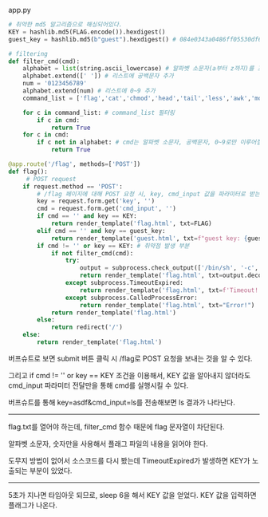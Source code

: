 app.py

```python
# 취약한 md5 알고리즘으로 해싱되어있다.
KEY = hashlib.md5(FLAG.encode()).hexdigest()
guest_key = hashlib.md5(b"guest").hexdigest() # 084e0343a0486ff05530df6c705c8bb4

# filtering
def filter_cmd(cmd):
    alphabet = list(string.ascii_lowercase) # 알파벳 소문자(a부터 z까지)를 포함하는 리스트
    alphabet.extend([' ']) # 리스트에 공백문자 추가
    num = '0123456789'
    alphabet.extend(num) # 리스트에 0~9 추가
    command_list = ['flag','cat','chmod','head','tail','less','awk','more','grep']

    for c in command_list: # command_list 필터링
        if c in cmd:
            return True
    for c in cmd:
        if c not in alphabet: # cmd는 알파벳 소문자, 공백문자, 0~9로만 이루어질 수 있다.
            return True

@app.route('/flag', methods=['POST'])
def flag():
     # POST request
    if request.method == 'POST':
        # /flag 페이지에 대해 POST 요청 시, key, cmd_input 값을 파라미터로 받는다.
        key = request.form.get('key', '')
        cmd = request.form.get('cmd_input', '') 
        if cmd == '' and key == KEY:
            return render_template('flag.html', txt=FLAG)
        elif cmd == '' and key == guest_key:
            return render_template('guest.html', txt=f"guest key: {guest_key}")
        if cmd != '' or key == KEY: # 취약점 발생 부분
            if not filter_cmd(cmd):
                try:
                    output = subprocess.check_output(['/bin/sh', '-c', cmd], timeout=5) # cmd 명령어를 /bin/sh 셸을 통해 실행하고, 결과를 output 변수에 저장함
                    return render_template('flag.html', txt=output.decode('utf-8'))
                except subprocess.TimeoutExpired:
                    return render_template('flag.html', txt=f'Timeout! Your key: {KEY}') # KEY 노출부분
                except subprocess.CalledProcessError:
                    return render_template('flag.html', txt="Error!")
            return render_template('flag.html')
        else:
            return redirect('/')
    else: 
        return render_template('flag.html')
```


버프슈트로 보면 submit 버튼 클릭 시 /flag로 POST 요청을 보내는 것을 알 수 있다.

그리고 if cmd != '' or key == KEY 조건을 이용해서, KEY 값을 알아내지 않더라도 cmd_input 파라미터 전달만을 통해 cmd를 실행시킬 수 있다.

버프슈트를 통해 key=asdf&cmd_input=ls를 전송해보면 ls 결과가 나타난다. 

<hr/>

flag.txt를 열어야 하는데, filter_cmd 함수 때문에 flag 문자열이 차단된다.

알파벳 소문자, 숫자만을 사용해서 플래그 파일의 내용을 읽어야 한다.

도무지 방법이 없어서 소스코드를 다시 봤는데 TimeoutExpired가 발생하면 KEY가 노출되는 부분이 있었다.

<hr/>

5초가 지나면 타임아웃 되므로, sleep 6을 해서 KEY 값을 얻었다.
KEY 값을 입력하면 플래그가 나온다.

